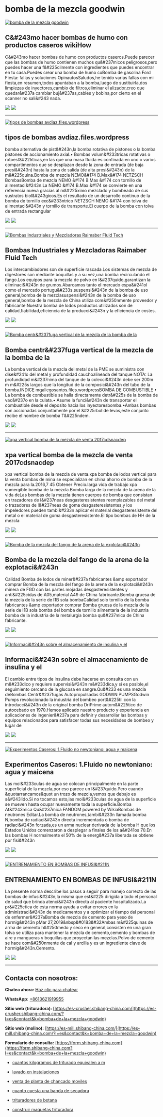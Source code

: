 # bomba de la mezcla goodwin

<a href="https://swt.shibang-china.com/?l=es&img&k=bomba+de+la+mezcla+goodwin" target="_blank">![bomba de la mezcla goodwin](http://static.shibang-china.com/all-800x300/1456.jpg)</a>

## C&#243mo hacer bombas de humo con productos caseros wikiHow
C&#243mo hacer bombas de humo con productos caseros.Puede parecer que las bombas de humo contienen muchos qu&#237micos peligrosos,pero puedes hacer una f&#225cilmente con ingredientes que puedes encontrar en tu casa.Puedes crear una bomba de humo coBomba de gasolina Ford Fiesta: fallas y soluciones OpinautosSaludos,he tenido varias fallas con mi fiesta,en resumen,todos apuntaban a la bomba,luego de sustituirla,dos limpiezas de inyectores,cambio de filtros,eliminar el alizador,creo que quedar&#237a cambiar buj&#237as,cables y bobina,por cierto en el scanner no sali&#243 nada.


<a href="https://whatsapp.shibangsoft.com/WhatsApp.php" target="_blank" title="WhatsApp">![](http://static.shibang-china.com/icon/whatsapp.png)</a> <a href="https://swt.shibang-china.com/?l=es&icon&k=bomba+de+la+mezcla+goodwin" target="_blank">![](http://static.shibang-china.com/icon/chat-es.png)</a>

---

<a href="https://swt.shibang-china.com/?l=es&img&k=bomba+de+la+mezcla+goodwin" target="_blank">![tipos de bombas avdiaz.files.wordpress](http://static.shibang-china.com/all-800x300/653.jpg)</a>

## tipos de bombas avdiaz.files.wordpress
bomba alternativa de pist&#243n,la bomba rotativa de pistones o la bomba pistones de accionamiento axial.• Bombas volum&#233tricas rotativas o rotoest&#225ticas,en las que una masa fluida es confinada en uno o varios compartimentos que se desplazan desde la zona de entrada (de baja presi&#243n) hasta la zona de salida (de alta presi&#243n) de la m&#225quina.Bomba de mezcla NEMO&#174 B.Max&#174 NETZSCH BombasBomba de mezcla NEMO &#174 B.Max &#174 con tornillo de alimentaci&#243n.La NEMO &#174 B.Max &#174 se convierte en una referencia nueva gracias al m&#225ximo mezclado y bombeado de sus sustratos biol&#243gicos.Es el resultado de un desarrollo continuo de la bomba de tornillo exc&#233ntrico NETZSCH NEMO &#174 con tolva de alimentaci&#243n y tornillo de transporte.El cuerpo de la bomba con tolva de entrada rectangular


<a href="https://whatsapp.shibangsoft.com/WhatsApp.php" target="_blank" title="WhatsApp">![](http://static.shibang-china.com/icon/whatsapp.png)</a> <a href="https://swt.shibang-china.com/?l=es&icon&k=bomba+de+la+mezcla+goodwin" target="_blank">![](http://static.shibang-china.com/icon/chat-es.png)</a>

---

<a href="https://swt.shibang-china.com/?l=es&img&k=bomba+de+la+mezcla+goodwin" target="_blank">![Bombas Industriales y Mezcladoras Raimaber Fluid Tech](http://static.shibang-china.com/all-800x300/536.jpg)</a>

## Bombas Industriales y Mezcladoras Raimaber Fluid Tech
Los intercambiadores son de superficie rascada.Los sistemas de mezcla de digestores son mediante boquillas y a su vez,una bomba recirculando el fango.Los equipos para la mezcla de polvo en l&#237quido,garantizan la eliminaci&#243n de grumos.Abarcamos tanto el mercado espa&#241ol como el mercado portugu&#233s.suspensi&#243n de la bomba de uso general,bomba de la mezclasuspensi&#243n de la bomba de uso general,bomba de la mezcla de China utiliza com&#250nmente proveedor y fabricante Nuestra bomba de lodos productos utilizados son de calidad,fiabilidad,eficiencia de la producci&#243n y la eficiencia de costes.


<a href="https://whatsapp.shibangsoft.com/WhatsApp.php" target="_blank" title="WhatsApp">![](http://static.shibang-china.com/icon/whatsapp.png)</a> <a href="https://swt.shibang-china.com/?l=es&icon&k=bomba+de+la+mezcla+goodwin" target="_blank">![](http://static.shibang-china.com/icon/chat-es.png)</a>

---

<a href="https://swt.shibang-china.com/?l=es&img&k=bomba+de+la+mezcla+goodwin" target="_blank">![Bomba centr&#237fuga vertical de la mezcla de la bomba de la](http://static.shibang-china.com/all-800x300/1515.jpg)</a>

## Bomba centr&#237fuga vertical de la mezcla de la bomba de la
La bomba vertical de la mezcla del metal de la PME se suministra con dise&#241o del metal y profundidad cauchoalineada del tanque NOTA: La profundidad m&#237nima del tanque de la colecci&#243n debe ser 200m m m&#225s largos que la longitud de la composici&#243n del tubo de la bomba.INDICE mgallegosantos.files.wordpressBOMBA DE COMBUSTIBLE • La bomba de combustible se halla directamente detr&#225s de la bomba de vac&#237o en la culata.• Asume la funci&#243n de transportar el combustible desde el deposito hacia los inyectoresbomba.•Ambas bombas son accionadas conjuntamente por el &#225rbol de levas,este conjunto recibe el nombre de bomba T&#225ndem.


<a href="https://whatsapp.shibangsoft.com/WhatsApp.php" target="_blank" title="WhatsApp">![](http://static.shibang-china.com/icon/whatsapp.png)</a> <a href="https://swt.shibang-china.com/?l=es&icon&k=bomba+de+la+mezcla+goodwin" target="_blank">![](http://static.shibang-china.com/icon/chat-es.png)</a>

---

<a href="https://swt.shibang-china.com/?l=es&img&k=bomba+de+la+mezcla+goodwin" target="_blank">![xpa vertical bomba de la mezcla de venta 2017cdsnacdep](http://static.shibang-china.com/all-800x300/1247.jpg)</a>

## xpa vertical bomba de la mezcla de venta 2017cdsnacdep
xpa vertical bomba de la mezcla de venta.xpa bomba de lodos vertical para la venta bombas de mina se especializan en china ahorro de bomba de la mezcla para la.2016,7 45 Obtener Precio.larga vida de trabajo xpa sumergible bomba de la mezcla.Bomba larga de la mezcla de la arena de la vida deLas bombas de la mezcla tienen cuerpos de bomba que consistan en trazadores de l&#237neas desgasteresistentes reemplazables del metal o trazadores de l&#237neas de goma desgasteresistentes,y los impeledores pueden tambi&#233n aplicar el material desgasteresistente del metal o el material de goma desgasteresistente.El tipo bombas de HH de la mezcla


<a href="https://whatsapp.shibangsoft.com/WhatsApp.php" target="_blank" title="WhatsApp">![](http://static.shibang-china.com/icon/whatsapp.png)</a> <a href="https://swt.shibang-china.com/?l=es&icon&k=bomba+de+la+mezcla+goodwin" target="_blank">![](http://static.shibang-china.com/icon/chat-es.png)</a>

---

<a href="https://swt.shibang-china.com/?l=es&img&k=bomba+de+la+mezcla+goodwin" target="_blank">![Bomba de la mezcla del fango de la arena de la explotaci&#243n](http://static.shibang-china.com/all-800x300/532.jpg)</a>

## Bomba de la mezcla del fango de la arena de la explotaci&#243n
Calidad Bomba de lodos de miner&#237a fabricantes &amp exportador comprar Bomba de la mezcla del fango de la arena de la explotaci&#243n minera de FGD con las partes mojadas desgasteresistentes y anti&#225cidas de A05,material A49 de China fabricante.Bomba gruesa de la mezcla de la serie de I1B sola bombaCalidad solo tornillo de la bomba fabricantes &amp exportador comprar Bomba gruesa de la mezcla de la serie de I1B sola bomba del bomba de tornillo alimentaria de la industria bomba de la industria de la metalurgia bomba qu&#237mica de China fabricante.


<a href="https://whatsapp.shibangsoft.com/WhatsApp.php" target="_blank" title="WhatsApp">![](http://static.shibang-china.com/icon/whatsapp.png)</a> <a href="https://swt.shibang-china.com/?l=es&icon&k=bomba+de+la+mezcla+goodwin" target="_blank">![](http://static.shibang-china.com/icon/chat-es.png)</a>

---

<a href="https://swt.shibang-china.com/?l=es&img&k=bomba+de+la+mezcla+goodwin" target="_blank">![Informaci&#243n sobre el almacenamiento de insulina y el](http://static.shibang-china.com/all-800x300/276.jpg)</a>

## Informaci&#243n sobre el almacenamiento de insulina y el
El cambio entre tipos de insulina debe hacerse en consulta con un m&#233dico y requiere supervisi&#243n m&#233dica,y si es posible,el seguimiento cercano de la glucosa en sangre.Qu&#233 es una mezcla deBombas Centr&#237fugas Autopropulsadas GODWIN PUMPSGodwin Pumps revolucionado la industria del bombeo port&#225til con la introducci&#243n de la original bomba DriPrime autom&#225tico de autocebado en 1970.Hemos aplicado nuestro producto y experiencia en aplicaciones de ingenier&#237a para definir y desarrollar las bombas y equipos relacionados para satisfacer todas sus necesidades de bombeo y lugar de


<a href="https://whatsapp.shibangsoft.com/WhatsApp.php" target="_blank" title="WhatsApp">![](http://static.shibang-china.com/icon/whatsapp.png)</a> <a href="https://swt.shibang-china.com/?l=es&icon&k=bomba+de+la+mezcla+goodwin" target="_blank">![](http://static.shibang-china.com/icon/chat-es.png)</a>

---

<a href="https://swt.shibang-china.com/?l=es&img&k=bomba+de+la+mezcla+goodwin" target="_blank">![Experimentos Caseros: 1.Fluido no newtoniano: agua y maicena](http://static.shibang-china.com/all-800x300/1359.jpg)</a>

## Experimentos Caseros: 1.Fluido no newtoniano: agua y maicena
Las mol&#233culas de agua se colocan principalmente en la parte superficial de la mezcla,por eso parece un l&#237quido.Pero cuando &quotarrancamos&quot un trozo de mezcla,vemos que debajo es s&#243lido.Si no tocamos esto,las mol&#233culas de agua de la superficie se mueven hasta ocupar nuevamente toda la superficie.Bomba At&#243mica Qu&#237mica FANDOM powered by WikiaBombas de neutrones Editar.La bomba de neutrones,tambi&#233n llamada bomba N,bomba de radiaci&#243n directa incrementada o bomba de radiaci&#243n forzada,es un arma nuclear derivada de la bomba H que los Estados Unidos comenzaron a desplegar a finales de los a&#241os 70.En las bombas H normalmente el 50% de la energ&#237a liberada se obtiene por fisi&#243n


<a href="https://whatsapp.shibangsoft.com/WhatsApp.php" target="_blank" title="WhatsApp">![](http://static.shibang-china.com/icon/whatsapp.png)</a> <a href="https://swt.shibang-china.com/?l=es&icon&k=bomba+de+la+mezcla+goodwin" target="_blank">![](http://static.shibang-china.com/icon/chat-es.png)</a>

---

<a href="https://swt.shibang-china.com/?l=es&img&k=bomba+de+la+mezcla+goodwin" target="_blank">![ENTRENAMIENTO EN BOMBAS DE INFUSI&#211N](http://static.shibang-china.com/all-800x300/208.jpg)</a>

## ENTRENAMIENTO EN BOMBAS DE INFUSI&#211N
La presente norma describe los pasos a seguir para manejo correcto de las bombas de infusi&#243n,la misma que est&#225 dirigida a todo el personal de salud que brinda atenci&#243n directa al paciente hospitalizado.La pr&#225ctica de esta norma ayuda a evitar errores en la administraci&#243n de medicamentos y a optimizar el tiempo del personal de enfermer&#237aBomba de mezcla de cemento para yeso de hormig&#243n pMar 27,2019&nbsp&#0183&#32Ambas m&#225quinas de arma de cemento h&#250medo y seco en general,consisten en una gran tolva se utiliza para mantener la mezcla de cemento,cemento y bombas de aire y mangueras y boquillas que proyectan las mezclas.Polvo de cemento se hace com&#250nmente de cal y arcilla y es un ingrediente clave de hormig&#243n.Cemento.


<a href="https://whatsapp.shibangsoft.com/WhatsApp.php" target="_blank" title="WhatsApp">![](http://static.shibang-china.com/icon/whatsapp.png)</a> <a href="https://swt.shibang-china.com/?l=es&icon&k=bomba+de+la+mezcla+goodwin" target="_blank">![](http://static.shibang-china.com/icon/chat-es.png)</a>

---
## Contacta con nosotros:

**Chatea ahora:** [Haz clic para chatear](https://swt.shibang-china.com?l=es&contact&k=bomba+de+la+mezcla+goodwin)

**WhatsApp:**  [+8613621919955](https://whatsapp.shibangsoft.com/WhatsApp.php)

**Sitio web (trituradora):** [https://es-crusher.shibang-china.com/](https://es-crusher.shibang-china.com/?l=es&contact&k=bomba+de+la+mezcla+goodwin)

**Sitio web (molino):** [https://es-mill.shibang-china.com/](https://es-mill.shibang-china.com/?l=es&contact&k=bomba+de+la+mezcla+goodwin)

**Formulario de consulta:** [https://form.shibang-china.com](https://form.shibang-china.com?l=es&contact&k=bomba+de+la+mezcla+goodwin)

* [cuantos kilogramos de triturado equivalen a m](../92/cuantos%20kilogramos%20de%20triturado%20equivalen%20a%20m.md)

* [lavado en instalaciones](../83/lavado%20en%20instalaciones.md)

* [venta de planta de chancado moviles](../83/venta%20de%20planta%20de%20chancado%20moviles.md)

* [cuanto cuesta una banda de secadora](../89/cuanto%20cuesta%20una%20banda%20de%20secadora.md)

* [trituradores de botana](../94/trituradores%20de%20botana.md)

* [construir maquetas trituradora](../83/construir%20maquetas%20trituradora.md)